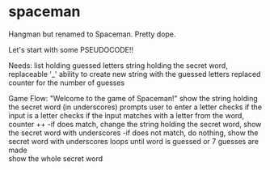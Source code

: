 # spaceman
Hangman but renamed to Spaceman. Pretty dope. 

Let's start with some PSEUDOCODE!!

Needs: 
list holding guessed letters
string holding the secret word, replaceable '_'
ability to create new string with the guessed letters replaced
counter for the number of guesses

Game Flow: 
"Welcome to the game of Spaceman!"
show the string holding the secret word (in underscores)
prompts user to enter a letter
checks if the input is a letter
checks if the input matches with a letter from the word, counter ++
  -if does match, change the string holding the secret word, show the secret word with underscores
  -if does not match, do nothing, show the secret word with underscores
loops until word is guessed or 7 guesses are made  
show the whole secret word
